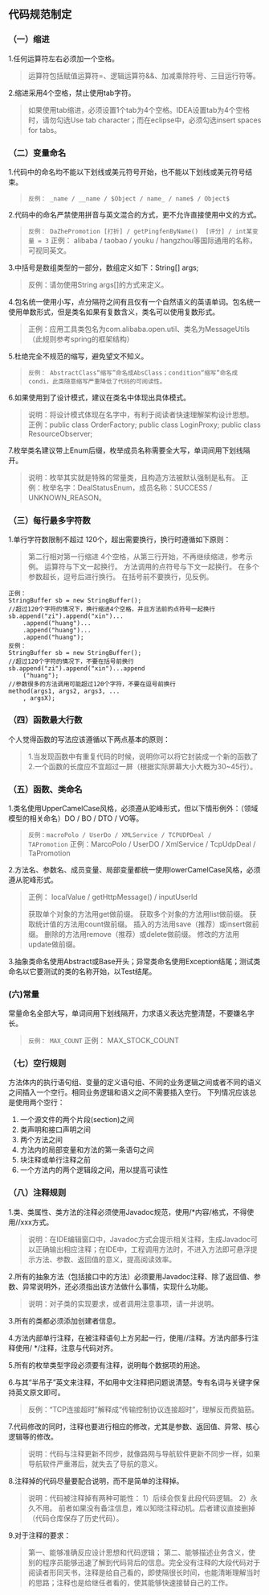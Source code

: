 ## 代码规范制定
### （一）缩进
1.任何运算符左右必须加一个空格。

>运算符包括赋值运算符=、逻辑运算符&&、加减乘除符号、三目运行符等。

2.缩进采用4个空格，禁止使用tab字符。
>如果使用tab缩进，必须设置1个tab为4个空格。IDEA设置tab为4个空格时，请勿勾选Use tab character；而在eclipse中，必须勾选insert spaces for tabs。
>
### （二）变量命名
1.代码中的命名均不能以下划线或美元符号开始，也不能以下划线或美元符号结束。
>`反例： _name / __name / $Object / name_ / name$ / Object$`

2.代码中的命名严禁使用拼音与英文混合的方式，更不允许直接使用中文的方式。
>`反例： DaZhePromotion [打折] / getPingfenByName()  [评分] / int某变量 = 3`
正例： alibaba / taobao / youku / hangzhou等国际通用的名称，可视同英文。

3.中括号是数组类型的一部分，数组定义如下：String[] args;
>反例：请勿使用String  args[]的方式来定义。

4.包名统一使用小写，点分隔符之间有且仅有一个自然语义的英语单词。包名统一使用单数形式，但是类名如果有复数含义，类名可以使用复数形式。

>正例：应用工具类包名为com.alibaba.open.util、类名为MessageUtils（此规则参考spring的框架结构）
>
5.杜绝完全不规范的缩写，避免望文不知义。
>`反例： AbstractClass“缩写”命名成AbsClass；condition“缩写”命名成 condi，此类随意缩写严重降低了代码的可阅读性。`
>
6.如果使用到了设计模式，建议在类名中体现出具体模式。
>说明：将设计模式体现在名字中，有利于阅读者快速理解架构设计思想。
正例：public class OrderFactory;
public class LoginProxy;
public class ResourceObserver;

7.枚举类名建议带上Enum后缀，枚举成员名称需要全大写，单词间用下划线隔开。
>说明：枚举其实就是特殊的常量类，且构造方法被默认强制是私有。
正例：枚举名字：DealStatusEnum，成员名称：SUCCESS / UNKNOWN_REASON。


### （三）每行最多字符数
1.单行字符数限制不超过 120个，超出需要换行，换行时遵循如下原则：
>第二行相对第一行缩进 4个空格，从第三行开始，不再继续缩进，参考示例。
运算符与下文一起换行。
方法调用的点符号与下文一起换行。
在多个参数超长，逗号后进行换行。
在括号前不要换行，见反例。

```clike
正例：
StringBuffer sb = new StringBuffer();
//超过120个字符的情况下，换行缩进4个空格，并且方法前的点符号一起换行
sb.append("zi").append("xin")...
	.append("huang")...
	.append("huang")...
	.append("huang");
反例：
StringBuffer sb = new StringBuffer();
//超过120个字符的情况下，不要在括号前换行
sb.append("zi").append("xin")...append
	("huang");
//参数很多的方法调用可能超过120个字符，不要在逗号前换行
method(args1, args2, args3, ...
	, argsX);
```

### （四）函数最大行数
个人觉得函数的写法应该遵循以下两点基本的原则：
>1.当发现函数中有重复代码的时候，说明你可以将它封装成一个新的函数了
2.一个函数的长度应不宜超过一屏（根据实际屏幕大小大概为30~45行）。

### （五）函数、类命名
1.类名使用UpperCamelCase风格，必须遵从驼峰形式，但以下情形例外：（领域模型的相关命名）DO / BO / DTO / VO等。
>`反例：macroPolo / UserDo / XMLService / TCPUDPDeal /   TAPromotion`
正例：MarcoPolo / UserDO / XmlService / TcpUdpDeal /   TaPromotion

2.方法名、参数名、成员变量、局部变量都统一使用lowerCamelCase风格，必须遵从驼峰形式。
>正例： localValue / getHttpMessage() /  inputUserId
>
>获取单个对象的方法用get做前缀。
获取多个对象的方法用list做前缀。
获取统计值的方法用count做前缀。
插入的方法用save（推荐）或insert做前缀。
删除的方法用remove（推荐）或delete做前缀。
修改的方法用update做前缀。

3.抽象类命名使用Abstract或Base开头；异常类命名使用Exception结尾；测试类命名以它要测试的类的名称开始，以Test结尾。

### (六)常量
常量命名全部大写，单词间用下划线隔开，力求语义表达完整清楚，不要嫌名字长。
>`反例： MAX_COUNT`
>正例： MAX_STOCK_COUNT

### （七）空行规则
方法体内的执行语句组、变量的定义语句组、不同的业务逻辑之间或者不同的语义之间插入一个空行。相同业务逻辑和语义之间不需要插入空行。
下列情况应该总是使用两个空行：
1. 一个源文件的两个片段(section)之间
2. 类声明和接口声明之间
1. 两个方法之间
2. 方法内的局部变量和方法的第一条语句之间
3. 块注释或单行注释之前
4. 一个方法内的两个逻辑段之间，用以提高可读性

### （八）注释规则
1.类、类属性、类方法的注释必须使用Javadoc规范，使用/*内容/格式，不得使用//xxx方式。

>说明：在IDE编辑窗口中，Javadoc方式会提示相关注释，生成Javadoc可以正确输出相应注释；在IDE中，工程调用方法时，不进入方法即可悬浮提示方法、参数、返回值的意义，提高阅读效率。

2.所有的抽象方法（包括接口中的方法）必须要用Javadoc注释、除了返回值、参数、异常说明外，还必须指出该方法做什么事情，实现什么功能。

>说明：对子类的实现要求，或者调用注意事项，请一并说明。

3.所有的类都必须添加创建者信息。

4.方法内部单行注释，在被注释语句上方另起一行，使用//注释。方法内部多行注释使用/ */注释，注意与代码对齐。

5.所有的枚举类型字段必须要有注释，说明每个数据项的用途。

6.与其“半吊子”英文来注释，不如用中文注释把问题说清楚。专有名词与关键字保持英文原文即可。

>反例：“TCP连接超时”解释成“传输控制协议连接超时”，理解反而费脑筋。
>
7.代码修改的同时，注释也要进行相应的修改，尤其是参数、返回值、异常、核心逻辑等的修改。

>说明：代码与注释更新不同步，就像路网与导航软件更新不同步一样，如果导航软件严重滞后，就失去了导航的意义。

8.注释掉的代码尽量要配合说明，而不是简单的注释掉。

>说明：代码被注释掉有两种可能性：
1）后续会恢复此段代码逻辑。
2）永久不用。
前者如果没有备注信息，难以知晓注释动机。后者建议直接删掉（代码仓库保存了历史代码）。

9.对于注释的要求：
>第一、能够准确反应设计思想和代码逻辑；
第二、能够描述业务含义，使别的程序员能够迅速了解到代码背后的信息。完全没有注释的大段代码对于阅读者形同天书，注释是给自己看的，即使隔很长时间，也能清晰理解当时的思路；注释也是给继任者看的，使其能够快速接替自己的工作。


